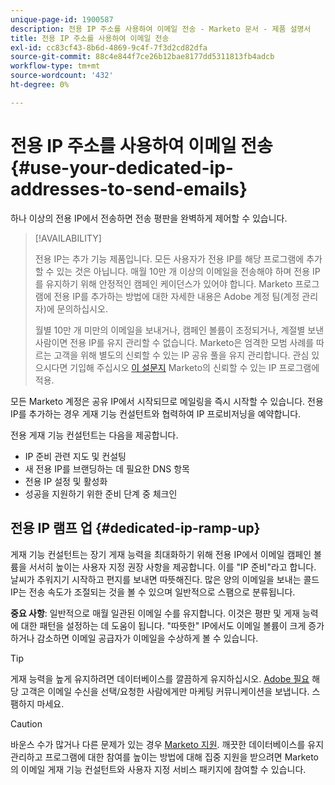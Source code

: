 ```yaml
---
unique-page-id: 1900587
description: 전용 IP 주소를 사용하여 이메일 전송 - Marketo 문서 - 제품 설명서
title: 전용 IP 주소를 사용하여 이메일 전송
exl-id: cc83cf43-8b6d-4869-9c4f-7f3d2cd82dfa
source-git-commit: 88c4e844f7ce26b12bae8177dd5311813fb4adcb
workflow-type: tm+mt
source-wordcount: '432'
ht-degree: 0%

---
```


# 전용 IP 주소를 사용하여 이메일 전송 {#use-your-dedicated-ip-addresses-to-send-emails}

하나 이상의 전용 IP에서 전송하면 전송 평판을 완벽하게 제어할 수 있습니다.

>[!AVAILABILITY]
>
>전용 IP는 추가 기능 제품입니다. 모든 사용자가 전용 IP를 해당 프로그램에 추가할 수 있는 것은 아닙니다. 매월 10만 개 이상의 이메일을 전송해야 하며 전용 IP를 유지하기 위해 안정적인 캠페인 케이던스가 있어야 합니다. Marketo 프로그램에 전용 IP를 추가하는 방법에 대한 자세한 내용은 Adobe 계정 팀(계정 관리자)에 문의하십시오.
>
>월별 10만 개 미만의 이메일을 보내거나, 캠페인 볼륨이 조정되거나, 계절별 보낸 사람이면 전용 IP를 유지 관리할 수 없습니다. Marketo은 엄격한 모범 사례를 따르는 고객을 위해 별도의 신뢰할 수 있는 IP 공유 풀을 유지 관리합니다. 관심 있으시다면 기입해 주십시오 [이 설문지](https://na-sjg.marketo.com/lp/marketoprivacydemo/Trusted-IP-Sending-Range-Program.html) Marketo의 신뢰할 수 있는 IP 프로그램에 적용.

모든 Marketo 계정은 공유 IP에서 시작되므로 메일링을 즉시 시작할 수 있습니다. 전용 IP를 추가하는 경우 게재 기능 컨설턴트와 협력하여 IP 프로비저닝을 예약합니다.

전용 게재 기능 컨설턴트는 다음을 제공합니다.

* IP 준비 관련 지도 및 컨설팅
* 새 전용 IP를 브랜딩하는 데 필요한 DNS 항목
* 전용 IP 설정 및 활성화
* 성공을 지원하기 위한 준비 단계 중 체크인

## 전용 IP 램프 업 {#dedicated-ip-ramp-up}

게재 기능 컨설턴트는 장기 게재 능력을 최대화하기 위해 전용 IP에서 이메일 캠페인 볼륨을 서서히 높이는 사용자 지정 권장 사항을 제공합니다. 이를 &quot;IP 준비&quot;라고 합니다. 날씨가 추워지기 시작하고 편지를 보내면 따뜻해진다. 많은 양의 이메일을 보내는 콜드 IP는 전송 속도가 조절되는 것을 볼 수 있으며 일반적으로 스팸으로 분류됩니다.

**중요 사항**: 일반적으로 매월 일관된 이메일 수를 유지합니다. 이것은 평판 및 게재 능력에 대한 패턴을 설정하는 데 도움이 됩니다. &quot;따뜻한&quot; IP에서도 이메일 볼륨이 크게 증가하거나 감소하면 이메일 공급자가 이메일을 수상하게 볼 수 있습니다.

>[!TIP]
>
>게재 능력을 높게 유지하려면 데이터베이스를 깔끔하게 유지하십시오. [Adobe 필요](https://www.adobe.com/legal/terms/aup.html) 해당 고객은 이메일 수신을 선택/요청한 사람에게만 마케팅 커뮤니케이션을 보냅니다. 스팸하지 마세요.

>[!CAUTION]
>
>바운스 수가 많거나 다른 문제가 있는 경우 [Marketo 지원](https://nation.marketo.com/t5/Support/ct-p/Support). 깨끗한 데이터베이스를 유지 관리하고 프로그램에 대한 참여를 높이는 방법에 대해 집중 지원을 받으려면 Marketo의 이메일 게재 기능 컨설턴트와 사용자 지정 서비스 패키지에 참여할 수 있습니다.
